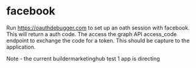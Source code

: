 # facebook
Run https://oauthdebugger.com to set up an oath session with facebook. This will return a auth code.
The access the graph API access_code endpoint to exchange the code for a token. This should be capture to 
the application.


Note - the current buildermarketinghub test 1 app is directing 
